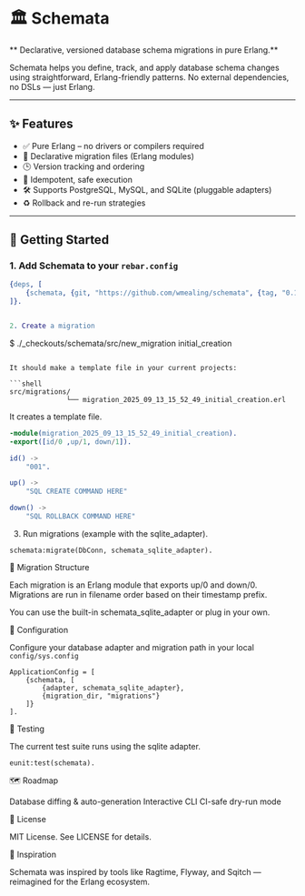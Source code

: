 # 🏛️ Schemata

** Declarative, versioned database schema migrations in pure Erlang.**

Schemata helps you define, track, and apply database schema changes using straightforward, Erlang-friendly patterns. No external dependencies, no DSLs — just Erlang.

---

## ✨ Features

- ✅ Pure Erlang – no drivers or compilers required
- 📜 Declarative migration files (Erlang modules)
- 🕒 Version tracking and ordering
- 🔄 Idempotent, safe execution
- 🛠 Supports PostgreSQL, MySQL, and SQLite (pluggable adapters)
- ♻️ Rollback and re-run strategies

---

## 🚀 Getting Started

### 1. Add Schemata to your `rebar.config`

```erlang
{deps, [
    {schemata, {git, "https://github.com/wmealing/schemata", {tag, "0.1.0"}}}
]}.


2. Create a migration

```
$ ./_checkouts/schemata/src/new_migration initial_creation
```

It should make a template file in your current projects:

```shell
src/migrations/
              └── migration_2025_09_13_15_52_49_initial_creation.erl
```

It creates a template file.

```erlang
-module(migration_2025_09_13_15_52_49_initial_creation).
-export([id/0 ,up/1, down/1]).

id() ->
    "001".

up() ->
    "SQL CREATE COMMAND HERE"

down() ->
    "SQL ROLLBACK COMMAND HERE"

```

3. Run migrations (example with the sqlite_adapter).


```
schemata:migrate(DbConn, schemata_sqlite_adapter).
```

📁 Migration Structure

Each migration is an Erlang module that exports up/0 and down/0. Migrations are run in filename order based on their timestamp prefix.

You can use the built-in schemata_sqlite_adapter or plug in your own.

🔧 Configuration

Configure your database adapter and migration path in your local `config/sys.config`

```
ApplicationConfig = [
    {schemata, [
        {adapter, schemata_sqlite_adapter},
        {migration_dir, "migrations"}
    ]}
].

```

🧪 Testing

The current test suite runs using the sqlite adapter.

```
eunit:test(schemata).
```


🗺 Roadmap

 Database diffing & auto-generation
 Interactive CLI
 CI-safe dry-run mode

📜 License

MIT License. See LICENSE for details.

🧠 Inspiration

Schemata was inspired by tools like Ragtime, Flyway, and Sqitch — reimagined for the Erlang ecosystem.
